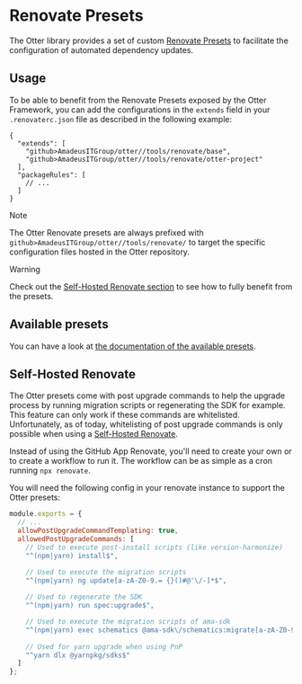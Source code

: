 # Renovate Presets

The Otter library provides a set of custom [Renovate Presets](https://docs.renovatebot.com/config-presets/) to facilitate the configuration of automated dependency updates.

## Usage

To be able to benefit from the Renovate Presets exposed by the Otter Framework, you can add the configurations in the `extends` field in your `.renovaterc.json` file as described in the following example:

```json5
{
  "extends": [
    "github>AmadeusITGroup/otter//tools/renovate/base",
    "github>AmadeusITGroup/otter//tools/renovate/otter-project"
  ],
  "packageRules": [
    // ...
  ]
}
```

> [!NOTE]
> The Otter Renovate presets are always prefixed with `github>AmadeusITGroup/otter//tools/renovate/` to target the specific configuration files hosted in the Otter repository.

> [!WARNING]
> Check out the [Self-Hosted Renovate section](#self-hosted-renovate) to see how to fully benefit from the presets.

## Available presets

You can have a look at [the documentation of the available presets](https://github.com/AmadeusITGroup/otter/tree/main/tools/renovate).

## Self-Hosted Renovate

The Otter presets come with post upgrade commands to help the upgrade process by running migration scripts or regenerating the SDK for example.
This feature can only work if these commands are whitelisted.
Unfortunately, as of today, whitelisting of post upgrade commands is only possible when using a [Self-Hosted Renovate](https://docs.renovatebot.com/examples/self-hosting/).

Instead of using the GitHub App Renovate, you'll need to create your own or to create a workflow to run it.
The workflow can be as simple as a cron running `npx renovate`.

You will need the following config in your renovate instance to support the Otter presets:
```javascript
module.exports = {
  // ...
  allowPostUpgradeCommandTemplating: true,
  allowedPostUpgradeCommands: [
    // Used to execute post-install scripts (like version-harmonize)
    "^(npm|yarn) install$",

    // Used to execute the migration scripts
    "^(npm|yarn) ng update[a-zA-Z0-9.= {}()#@'\/-]*$",
    
    // Used to regenerate the SDK
    "^(npm|yarn) run spec:upgrade$",

    // Used to execute the migration scripts of ama-sdk
    "^(npm|yarn) exec schematics @ama-sdk\/schematics:migrate[a-zA-Z0-9.= {}()#'\/-]*$",
    
    // Used for yarn upgrade when using PnP
    "^yarn dlx @yarnpkg/sdks$"
  ]
};
```
